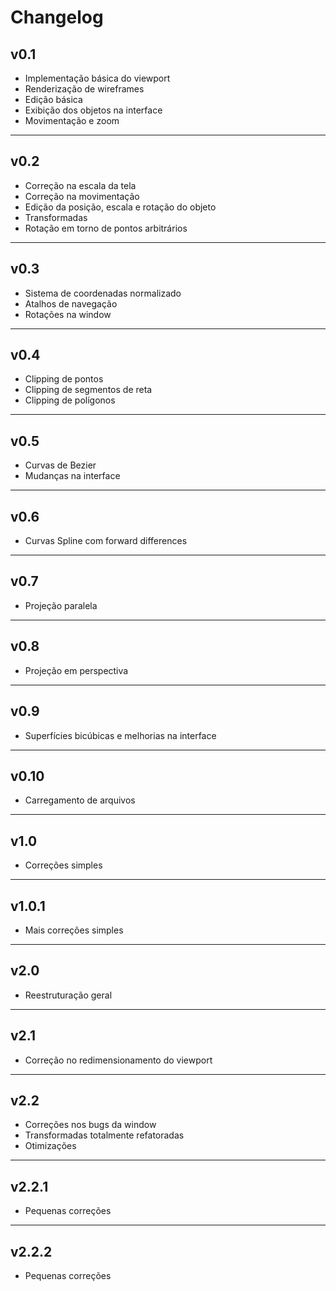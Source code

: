 # Changelog

## v0.1

* Implementação básica do viewport
* Renderização de wireframes
* Edição básica
* Exibição dos objetos na interface
* Movimentação e zoom

---

## v0.2

* Correção na escala da tela
* Correção na movimentação
* Edição da posição, escala e rotação do objeto
* Transformadas
* Rotação em torno de pontos arbitrários

---

## v0.3

* Sistema de coordenadas normalizado
* Atalhos de navegação
* Rotações na window

---

## v0.4

* Clipping de pontos
* Clipping de segmentos de reta
* Clipping de polígonos

---

## v0.5

* Curvas de Bezier
* Mudanças na interface

---

## v0.6

* Curvas Spline com forward differences

---

## v0.7

* Projeção paralela

---

## v0.8

* Projeção em perspectiva

---

## v0.9

* Superfícies bicúbicas e melhorias na interface

---

## v0.10

* Carregamento de arquivos

---

## v1.0

* Correções simples

---

## v1.0.1

* Mais correções simples

---

## v2.0

* Reestruturação geral

---

## v2.1

* Correção no redimensionamento do viewport

---

## v2.2

* Correções nos bugs da window
* Transformadas totalmente refatoradas
* Otimizações

---

## v2.2.1

* Pequenas correções

---

## v2.2.2

* Pequenas correções
